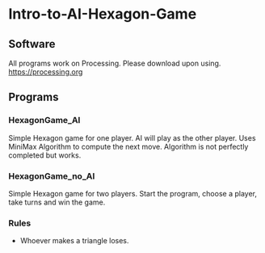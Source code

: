 # Intro-to-AI-Hexagon-Game

## Software
All programs work on Processing. Please download upon using.
https://processing.org

## Programs

### HexagonGame_AI

Simple Hexagon game for one player.
AI will play as the other player.
Uses MiniMax Algorithm to compute the next move.
Algorithm is not perfectly completed but works.

### HexagonGame_no_AI

Simple Hexagon game for two players.
Start the program, choose a player, take turns and win the game.

### Rules
* Whoever makes a triangle loses.


